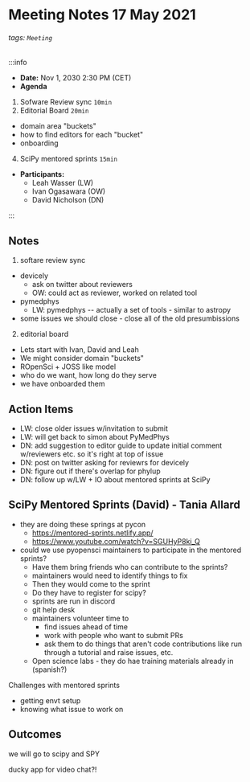 # Meeting Notes 17 May 2021

###### tags: `Meeting`

:::info
- **Date:** Nov 1, 2030 2:30 PM (CET)
- **Agenda**
1. Sofware Review sync `10min`
2. Editorial Board `20min`
  + domain area "buckets"
  + how to find editors for each "bucket"
  + onboarding
4. SciPy mentored sprints `15min`
- **Participants:**
    - Leah Wasser (LW)
    - Ivan Ogasawara (OW)
    - David Nicholson (DN)

:::

## Notes 
<!-- Other important details discussed during the meeting can be entered here. -->
1. softare review sync
 + devicely
   + ask on twitter about reviewers
   + OW: could act as reviewer, worked on related tool
 + pymedphys
   + LW: pymedphys -- actually a set of tools -  similar to astropy
 + some issues we should close  - close all of the old presumbissions
2. editorial board
  +  Lets start with Ivan, David and Leah 
  +  We might consider domain "buckets"
  + ROpenSci + JOSS like model
  + who do we want, how long do they serve
  + we have onboarded them

## Action Items
- LW: close older issues w/invitation to submit
- LW: will get back to simon about PyMedPhys
- DN: add suggestion to editor guide to update initial comment w/reviewers etc. so it's right at top of issue
- DN: post on twitter asking for reviewrs for devicely
- DN: figure out if there's overlap for phylup
- DN: follow up w/LW + IO about mentored sprints at SciPy

## SciPy Mentored Sprints (David) - Tania Allard
* they are doing these springs at pycon
  * https://mentored-sprints.netlify.app/
  * https://www.youtube.com/watch?v=SGUHyP8ki_Q 
* could we use pyopensci maintainers to participate in the mentored sprints? 
    * Have them bring friends who can contribute to the sprints?
    * maintainers would need to identify things to fix
    * Then they would come to the sprint
    * Do they have to register for scipy?
    * sprints are run in discord
    * git help desk
    * maintainers volunteer time to 
        * find issues ahead of time
        * work with people  who want to submit PRs
        * ask them to do things that aren't code contributions like run through a tutorial and raise issues, etc. 
    * Open science labs - they do hae training materials already in (spanish?)


Challenges with mentored sprints
*  getting envt setup
*  knowing what issue to work on


## Outcomes
we will go to scipy and SPY

ducky app for video chat?!

